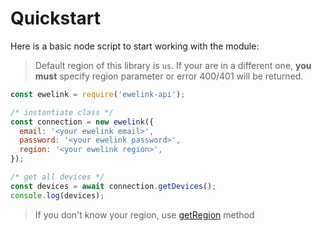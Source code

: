 # Quickstart

Here is a basic node script to start working with the module:

> Default region of this library is `us`. If your are in a different one, **you must** specify region parameter or error 400/401 will be returned.

```js
const ewelink = require('ewelink-api');

/* instantiate class */
const connection = new ewelink({
  email: '<your ewelink email>',
  password: '<your ewelink password>',
  region: '<your ewelink region>',
});

/* get all devices */
const devices = await connection.getDevices();
console.log(devices);
```

> If you don't know your region, use [getRegion](available-methods/getregion.md) method